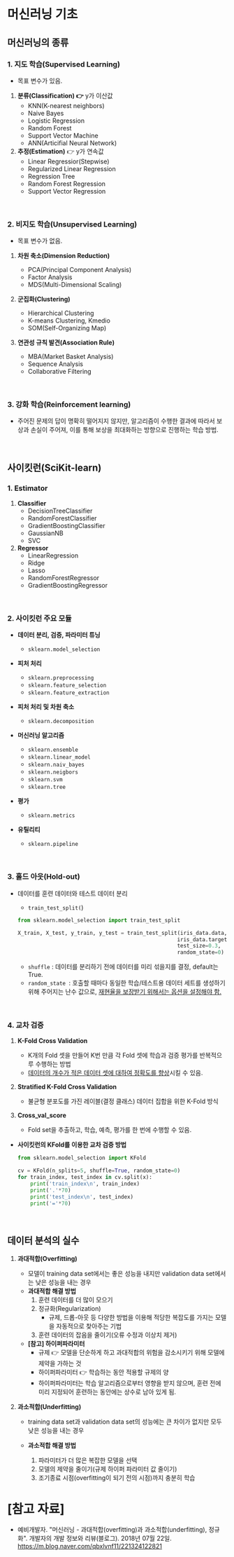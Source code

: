 # 머신러닝 기초

## 머신러닝의 종류

### 1. 지도 학습(Supervised Learning) ###
- 목표 변수가 있음.

1. **분류(Classification) :point_right:** y가 이산값
   - KNN(K-nearest neighbors)
   - Naive Bayes
   - Logistic Regression
   - Random Forest
   - Support Vector Machine
   - ANN(Articifial Neural Network)
2. **추정(Estimation)** :point_right: y가 연속값
   - Linear Regressior(Stepwise)
   - Regularized Linear Regression
   - Regression Tree
   - Random Forest Regression
   - Support Vector Regression

<br>

### 2. 비지도 학습(Unsupervised Learning) ###

- 목표 변수가 없음.

1. **차원 축소(Dimension Reduction)**
   - PCA(Principal Component Analysis)
   - Factor Analysis
   - MDS(Multi-Dimensional Scaling)

2. **군집화(Clustering)**
   - Hierarchical Clustering
   - K-means Clustering, Kmedio
   - SOM(Self-Organizing Map)

3. **연관성 규칙 발견(Association Rule)**
   - MBA(Market Basket Analysis)
   - Sequence Analysis
   - Collaborative Filtering

<br>

### 3. 강화 학습(Reinforcement learning)

- 주어진 문제의 답이 명확히 떨어지지 않지만, 알고리즘이 수행한 결과에 따라서 보상과 손실이 주어져, 이를 통해 보상을 최대화하는 방향으로 진행하는 학습 방법.

<br>

## 사이킷런(SciKit-learn)

### 1. Estimator

1. **Classifier**
   - DecisionTreeClassifier
   - RandomForestClassifier
   - GradientBoostingClassifier
   - GaussianNB
   - SVC
2. **Regressor**
   - LinearRegression
   - Ridge
   - Lasso
   - RandomForestRegressor
   - GradientBoostingRegressor

<br>

### 2. 사이킷런 주요 모듈

  - **데이터 분리, 검증, 파라미터 튜닝**

    - `sklearn.model_selection`
  - **피처 처리**

    - `sklearn.preprocessing`
    - `sklearn.feature_selection`
    - `sklearn.feature_extraction`
  - **피처 처리 및 차원 축소**

    - `sklearn.decomposition`
  - **머신러닝 알고리즘**

    - `sklearn.ensemble`
    - `sklearn.linear_model`
    - `sklearn.naiv_bayes`
    - `sklearn.neigbors`
    - `sklearn.svm`
    - `sklearn.tree`
  - **평가**

    - `sklearn.metrics`
  - **유틸리티**

    - `sklearn.pipeline`

<br>

### 3. 홀드 아웃(Hold-out)

- 데이터를 훈련 데이터와 테스트 데이터 분리

  - `train_test_split(`)

  ```python
  from sklearn.model_selection import train_test_split
  
  X_train, X_test, y_train, y_test = train_test_split(iris_data.data,
                                                     iris_data.target,
                                                     test_size=0.3,
                                                     random_state=0)
  ```

  - `shuffle` : 데이터를 분리하기 전에 데이터를 미리 섞을지를 결정, default는 True.
  - `random_state `: 호출할 때마다 동일한 학습/테스트용 데이터 세트를 생성하기 위해 주어지는 난수 값으로, <u>재현율을 보장받기 위해서는 옵션을 설정해야 함.</u>

<br>

### 4. 교차 검증

1. **K-Fold Cross Validation**
   - K개의 Fold 셋을 만들어 K번 만큼 각 Fold 셋에 학습과 검증 평가를 반복적으루 수행하는 방법
   - <u>데이터의 개수가 적은 데이터 셋에 대하여 정확도를 향상</u>시킬 수 있음.
2. **Stratified K-Fold Cross Validation**

   - 불균형 분포도를 가진 레이블(결정 클래스) 데이터 집합을 위한 K-Fold 방식
3. **Cross_val_score**

   - Fold set을 추출하고, 학습, 예측, 평가를 한 번에 수행할 수 있음.


- **사이킷런의 KFold를 이용한 교차 검증 방법**

  ```python
  from sklearn.model_selection import KFold
  
  cv = KFold(n_splits=5, shuffle=True, random_state=0)
  for train_index, test_index in cv.split(x):
      print('train_index\n', train_index)
      print('.'*70)
      print('test_index\n', test_index)
      print('='*70)
  ```

<br>

## 데이터 분석의 실수

1) **과대적합(Overfitting)**

   - 모델이 training data set에서는 좋은 성능을 내지만 validation data set에서는 낮은 성능을 내는 경우
   - **과대적합 해결 방법**
     1. 훈련 데이터를 더 많이 모으기
     2. 정규화(Regularization)
        - 규제, 드롭-아웃  등 다양한 방법을 이용해 적당한 복잡도를 가지는 모델을 자동적으로 찾아주는 기법
     3. 훈련 데이터의 잡음을 줄이기(오류 수정과 이상치 제거)
   - **[참고] 하이퍼파라미터**
     - 규제 :point_right: 모델을 단순하게 하고 과대적합의 위험을 감소시키기 위해 모델에 제약을 가하는 것
     - 하이퍼파라미터 :point_right: 학습하는 동안 적용할 규제의 양
     - 하이퍼파라미터는 학습 알고리즘으로부터 영향을 받지 않으며, 훈련 전에 미리 지정되어 훈련하는 동안에는 상수로 남아 있게 됨.
2) **과소적합(Underfitting)**

   - training data set과 validation data set의 성능에는 큰 차이가 없지만 모두 낮은 성능을 내는 경우

   - **과소적합 해결 방법**
     1. 파라미터가 더 많은 복잡한 모델을 선택
     2. 모델의 제약을 줄이기(규제 하이퍼 파라미터 값 줄이기)
     3. 조기종료 시점(overfitting이 되기 전의 시점)까지 충분히 학습

# [참고 자료]

- 예비개발자. "머신러닝 - 과대적합(overfitting)과 과소적합(underfitting), 정규화". 개발자의 개발 정보와 리뷰(블로그). 2018년 07월 22일. https://m.blog.naver.com/qbxlvnf11/221324122821


